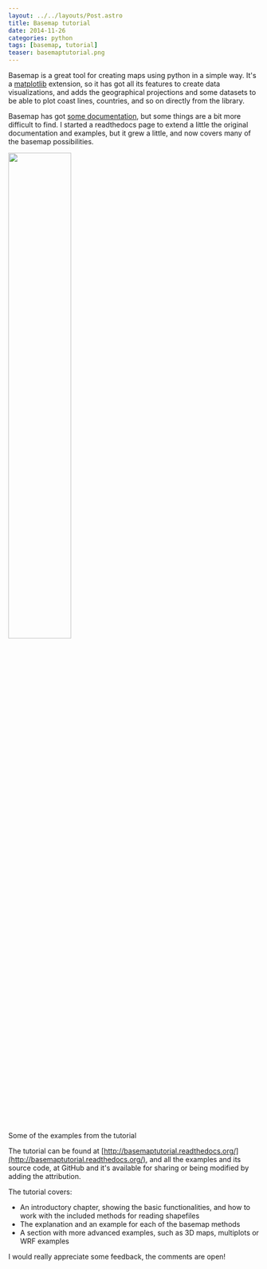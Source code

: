 ```yaml
---
layout: ../../layouts/Post.astro
title: Basemap tutorial
date: 2014-11-26
categories: python
tags: [basemap, tutorial]
teaser: basemaptutorial.png
---
```


Basemap is a great tool for creating maps using python in a simple way. It's a [matplotlib](http://matplotlib.org/) extension, so it has got all its features to create data visualizations, and adds the geographical projections and some datasets to be able to plot coast lines, countries, and so on directly from the library.

Basemap has got [some documentation](http://matplotlib.org/basemap/index.html), but some things are a bit more difficult to find. I started a readthedocs page to extend a little the original documentation and examples, but it grew a little, and now covers many of the basemap possibilities.

<img src="{{ site.baseurl }}/images/python/basemaptutorial.png" width="50%"/>

Some of the examples from the tutorial

The tutorial can be found at [http://basemaptutorial.readthedocs.org/](http://basemaptutorial.readthedocs.org/), and all the examples and its source code, at GitHub and it's available for sharing or being modified by adding the attribution.

The tutorial covers:

- An introductory chapter, showing the basic functionalities, and how to work with the included methods for reading shapefiles
- The explanation and an example for each of the basemap methods
- A section with more advanced examples, such as 3D maps, multiplots or WRF examples

I would really appreciate some feedback, the comments are open!
